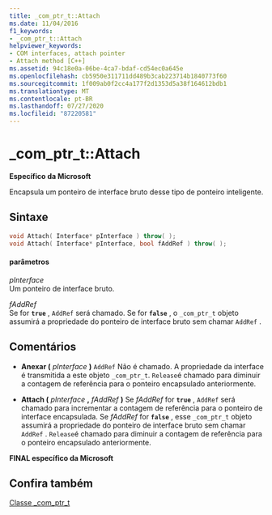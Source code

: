```yaml
---
title: _com_ptr_t::Attach
ms.date: 11/04/2016
f1_keywords:
- _com_ptr_t::Attach
helpviewer_keywords:
- COM interfaces, attach pointer
- Attach method [C++]
ms.assetid: 94c18e0a-06be-4ca7-bdaf-cd54ec0a645e
ms.openlocfilehash: cb5950e311711dd489b3cab223714b1840773f60
ms.sourcegitcommit: 1f009ab0f2cc4a177f2d1353d5a38f164612bdb1
ms.translationtype: MT
ms.contentlocale: pt-BR
ms.lasthandoff: 07/27/2020
ms.locfileid: "87220581"
---
```

# <a name="_com_ptr_tattach"></a>_com_ptr_t::Attach

**Específico da Microsoft**

Encapsula um ponteiro de interface bruto desse tipo de ponteiro inteligente.

## <a name="syntax"></a>Sintaxe

```cpp
void Attach( Interface* pInterface ) throw( );
void Attach( Interface* pInterface, bool fAddRef ) throw( );
```

#### <a name="parameters"></a>parâmetros

*pInterface*<br/>
Um ponteiro de interface bruto.

*fAddRef*<br/>
Se for **`true`** , `AddRef` será chamado. Se for **`false`** , o `_com_ptr_t` objeto assumirá a propriedade do ponteiro de interface bruto sem chamar `AddRef` .

## <a name="remarks"></a>Comentários

- **Anexar (**  *pInterface*  **)** `AddRef` Não é chamado. A propriedade da interface é transmitida a este objeto `_com_ptr_t`. `Release`é chamado para diminuir a contagem de referência para o ponteiro encapsulado anteriormente.

- **Attach (**  *pInterface* **,**  *fAddRef*  **)** Se *fAddRef* for **`true`** , `AddRef` será chamado para incrementar a contagem de referência para o ponteiro de interface encapsulada. Se *fAddRef* for **`false`** , esse `_com_ptr_t` objeto assumirá a propriedade do ponteiro de interface bruto sem chamar `AddRef` . `Release`é chamado para diminuir a contagem de referência para o ponteiro encapsulado anteriormente.

**FINAL específico da Microsoft**

## <a name="see-also"></a>Confira também

[Classe _com_ptr_t](../cpp/com-ptr-t-class.md)
